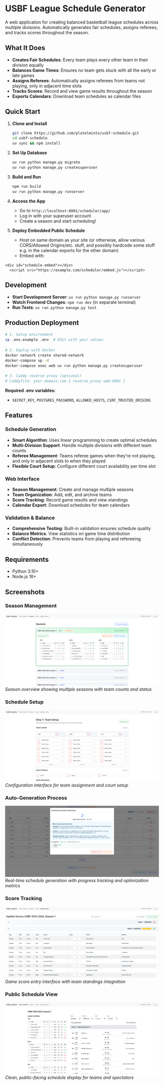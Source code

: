 # USBF League Schedule Generator

A web application for creating balanced basketball league schedules across multiple divisions. Automatically generates fair schedules, assigns referees, and tracks scores throughout the season.

## What It Does

- **Creates Fair Schedules**: Every team plays every other team in their division equally
- **Balances Game Times**: Ensures no team gets stuck with all the early or late games  
- **Assigns Referees**: Automatically assigns referees from teams not playing, only in adjacent time slots
- **Tracks Scores**: Record and view game results throughout the season
- **Exports Calendars**: Download team schedules as calendar files

## Quick Start

1. **Clone and Install**
   ```bash
   git clone https://github.com/platelminto/usbf-schedule.git
   cd usbf-schedule
   uv sync && npm install
   ```

2. **Set Up Database**
   ```bash
   uv run python manage.py migrate
   uv run python manage.py createsuperuser
   ```

3. **Build and Run**
   ```bash
   npm run build
   uv run python manage.py runserver
   ```

4. **Access the App**
   - Go to `http://localhost:8001/scheduler/app/`
   - Log in with your superuser account
   - Create a season and start scheduling!

5. **Deploy Embedded Public Schedule**
   - Host on same domain as your site (or otherwise, allow various CORS/Allowed Origins/etc. stuff, and possibly hardcode some stuff e.g. in the calendar exports for the other domain)
   - Embed with:
```
<div id="schedule-embed"></div>
  <script src="https://example.com/scheduler/embed.js"></script>
```

## Development

- **Start Development Server**: `uv run python manage.py runserver`
- **Watch Frontend Changes**: `npm run dev` (in separate terminal)
- **Run Tests**: `uv run python manage.py test`

## Production Deployment

```bash
# 1. Setup environment
cp .env.example .env  # Edit with your values

# 2. Deploy with Docker
docker network create shared-network
docker-compose up -d
docker-compose exec web uv run python manage.py createsuperuser

# 3. Caddy reverse proxy (optional)
# Caddyfile: your-domain.com { reverse_proxy web:8001 }
```

**Required .env variables:**
- `SECRET_KEY`, `POSTGRES_PASSWORD`, `ALLOWED_HOSTS`, `CSRF_TRUSTED_ORIGINS`

## Features

### Schedule Generation
- **Smart Algorithm**: Uses linear programming to create optimal schedules
- **Multi-Division Support**: Handle multiple divisions with different team counts
- **Referee Management**: Teams referee games when they're not playing, and only in adjacent slots to when they played
- **Flexible Court Setup**: Configure different court availability per time slot

### Web Interface  
- **Season Management**: Create and manage multiple seasons
- **Team Organization**: Add, edit, and archive teams
- **Score Tracking**: Record game results and view standings
- **Calendar Export**: Download schedules for team calendars

### Validation & Balance
- **Comprehensive Testing**: Built-in validation ensures schedule quality
- **Balance Metrics**: View statistics on game time distribution
- **Conflict Detection**: Prevents teams from playing and refereeing simultaneously

## Requirements

- Python 3.10+
- Node.js 16+

## Screenshots

### Season Management
![Season List](screenshots/season_list.png)
*Season overview showing multiple seasons with team counts and status*

### Schedule Setup
![Setup Interface](screenshots/setup.png)
*Configuration interface for team assignment and court setup*

### Auto-Generation Process
![Auto Generation](screenshots/auto-generation.png)
*Real-time schedule generation with progress tracking and optimization metrics*

### Score Tracking
![Score Editing](screenshots/score_edit.png)
*Game score entry interface with team standings integration*

### Public Schedule View
![Public Schedule](screenshots/public.png)
*Clean, public-facing schedule display for teams and spectators*
